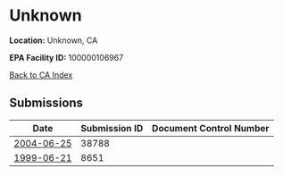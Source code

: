 # Unknown

**Location:** Unknown, CA

**EPA Facility ID:** 100000106967

[Back to CA Index](../../index.md)

## Submissions

| Date | Submission ID | Document Control Number |
|------|--------------|-------------------------|
| [2004-06-25](submissions/38788.md) | 38788 |  |
| [1999-06-21](submissions/8651.md) | 8651 |  |
